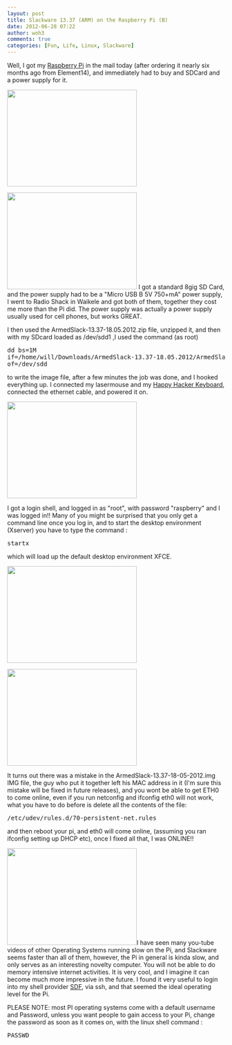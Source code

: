 ```yaml
---
layout: post
title: Slackware 13.37 (ARM) on the Raspberry Pi (B)
date: 2012-06-28 07:22
author: woh3
comments: true
categories: [Fun, Life, Linux, Slackware]
---
```

Well, I got my <a href="http://www.raspberrypi.org/">Raspberry Pi</a> in the mail today (after ordering it nearly six months ago from Element14), and immediately had to buy and SDCard and a power supply for it.

<a href="http://woh3blog.files.wordpress.com/2012/06/dscn1150.jpg"><img class="alignleft size-medium wp-image-710" title="DSCN1150" src="http://woh3blog.files.wordpress.com/2012/06/dscn1150.jpg?w=300" alt="" width="300" height="224" /></a>

<a href="http://woh3blog.files.wordpress.com/2012/06/dscn1152.jpg"><img class="alignleft size-medium wp-image-711" title="DSCN1152" src="http://woh3blog.files.wordpress.com/2012/06/dscn1152.jpg?w=300" alt="" width="300" height="224" /></a> I got a standard 8gig SD Card, and the power supply had to be a "Micro USB B 5V 750+mA" power supply, I went to Radio Shack in Waikele and got both of them, together they cost me more than the Pi did. The power supply was actually a power supply usually used for cell phones, but works GREAT.

I then used the ArmedSlack-13.37-18.05.2012.zip file, unzipped it, and then with my SDcard loaded as /dev/sdd1 ,I used the command (as root) <pre>dd bs=1M if=/home/will/Downloads/ArmedSlack-13.37-18.05.2012/ArmedSlack-13.37-18-05-2012.img of=/dev/sdd</pre>

to write the image file, after a few minutes the job was done, and I hooked everything up. I connected my lasermouse and my <a href="http://en.wikipedia.org/wiki/Happy_Hacking_Keyboard">Happy Hacker Keyboard</a>, connected the ethernet cable, and powered it on.

<a href="http://woh3blog.files.wordpress.com/2012/06/dscn1166.jpg"><img class="alignleft size-medium wp-image-712" title="DSCN1166" src="http://woh3blog.files.wordpress.com/2012/06/dscn1166.jpg?w=300" alt="" width="300" height="224" /></a>

I got a login shell, and logged in as "root", with password "raspberry" and I was logged in!! Many of you might be surprised that you only get a command line once you log in, and to start the desktop environment (Xserver) you have to type the command :

<pre>startx</pre>

which will load up the default desktop environment XFCE.

<a href="http://woh3blog.files.wordpress.com/2012/06/dscn1157.jpg"><img class="alignleft  wp-image-713" title="DSCN1157" src="http://woh3blog.files.wordpress.com/2012/06/dscn1157.jpg?w=300" alt="" width="300" height="224" /></a>

<a href="http://woh3blog.files.wordpress.com/2012/06/dscn11581.jpg"><img class="alignleft size-medium wp-image-715" title="DSCN1158" src="http://woh3blog.files.wordpress.com/2012/06/dscn11581.jpg?w=300" alt="" width="300" height="224" /></a>

It turns out there was a mistake in the ArmedSlack-13.37-18-05-2012.img IMG file, the guy who put it together left his MAC address in it (I'm sure this mistake will be fixed in future releases), and you wont be able to get ETH0 to come online, even if you run netconfig and ifconfig eth0 will not work, what you have to do before is delete all the contents of the file:

<pre>/etc/udev/rules.d/70-persistent-net.rules</pre>

and then reboot your pi, and eth0 will come online, (assuming you ran ifconfig setting up DHCP etc), once I fixed all that, I was ONLINE!!

<a href="http://woh3blog.files.wordpress.com/2012/06/dscn1159.jpg"><img class="alignleft size-medium wp-image-716" title="DSCN1159" src="http://woh3blog.files.wordpress.com/2012/06/dscn1159.jpg?w=300" alt="" width="300" height="224" /></a>I have seen many you-tube videos of other Operating Systems running slow on the Pi, and Slackware seems faster than all of them, however, the Pi in general is kinda slow, and only serves as an interesting novelty computer. You will not be able to do memory intensive internet activities. It is very cool, and I imagine it can become much more impressive in the future. I found it very useful to login into my shell provider <a href="http://sdf.org/">SDF</a>, via ssh, and that seemed the ideal operating level for the Pi.

PLEASE NOTE: most PI operating systems come with a default username and Password, unless you want people to gain access to your Pi, change the password as soon as it comes on, with the linux shell command :

<pre>PASSWD</pre>
